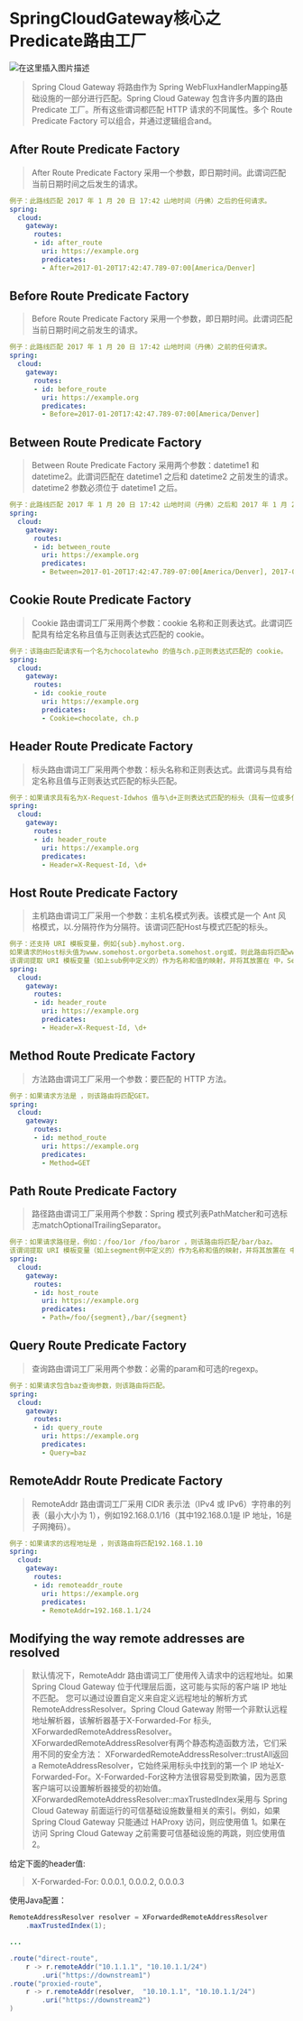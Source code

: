 # SpringCloudGateway核心之Predicate路由工厂

![在这里插入图片描述](http://124.222.54.192:4000/public/upload/2024/03/06/202403061626275771.png)

> Spring Cloud Gateway 将路由作为 Spring WebFluxHandlerMapping基础设施的一部分进行匹配。Spring Cloud Gateway 包含许多内置的路由Predicate 工厂。所有这些谓词都匹配 HTTP 请求的不同属性。多个 Route Predicate Factory 可以组合，并通过逻辑组合and。
##  After Route Predicate Factory
> After Route Predicate Factory 采用一个参数，即日期时间。此谓词匹配当前日期时间之后发生的请求。

```yaml
例子：此路线匹配 2017 年 1 月 20 日 17:42 山地时间（丹佛）之后的任何请求。
spring:
  cloud:
    gateway:
      routes:
      - id: after_route
        uri: https://example.org
        predicates:
        - After=2017-01-20T17:42:47.789-07:00[America/Denver]
```

##  Before Route Predicate Factory
> Before Route Predicate Factory 采用一个参数，即日期时间。此谓词匹配当前日期时间之前发生的请求。

```yaml
例子：此路线匹配 2017 年 1 月 20 日 17:42 山地时间（丹佛）之前的任何请求。
spring:
  cloud:
    gateway:
      routes:
      - id: before_route
        uri: https://example.org
        predicates:
        - Before=2017-01-20T17:42:47.789-07:00[America/Denver]
```
## Between Route Predicate Factory
>Between Route Predicate Factory 采用两个参数：datetime1 和 datetime2。此谓词匹配在 datetime1 之后和 datetime2 之前发生的请求。datetime2 参数必须位于 datetime1 之后。

```yaml
例子：此路线匹配 2017 年 1 月 20 日 17:42 山地时间（丹佛）之后和 2017 年 1 月 21 日 17:42 山地时间（丹佛）之前的任何请求。这对于维护窗口可能很有用。
spring:
  cloud:
    gateway:
      routes:
      - id: between_route
        uri: https://example.org
        predicates:
        - Between=2017-01-20T17:42:47.789-07:00[America/Denver], 2017-01-21T17:42:47.789-07:00[America/Denver]
```
##  Cookie Route Predicate Factory
> Cookie 路由谓词工厂采用两个参数：cookie 名称和正则表达式。此谓词匹配具有给定名称且值与正则表达式匹配的 cookie。

```yaml
例子：该路由匹配请求有一个名为chocolatewho 的值与ch.p正则表达式匹配的 cookie。
spring:
  cloud:
    gateway:
      routes:
      - id: cookie_route
        uri: https://example.org
        predicates:
        - Cookie=chocolate, ch.p
```
##  Header Route Predicate Factory
> 标头路由谓词工厂采用两个参数：标头名称和正则表达式。此谓词与具有给定名称且值与正则表达式匹配的标头匹配。

```yaml
例子：如果请求具有名为X-Request-Idwhos 值与\d+正则表达式匹配的标头（具有一位或多位数字的值），则此路由匹配。
spring:
  cloud:
    gateway:
      routes:
      - id: header_route
        uri: https://example.org
        predicates:
        - Header=X-Request-Id, \d+
```
##  Host Route Predicate Factory
> 主机路由谓词工厂采用一个参数：主机名模式列表。该模式是一个 Ant 风格模式，以.分隔符作为分隔符。该谓词匹配Host与模式匹配的标头。

```yaml
例子：还支持 URI 模板变量，例如{sub}.myhost.org.
如果请求的Host标头值为www.somehost.orgorbeta.somehost.org或，则此路由将匹配www.anotherhost.org。
该谓词提取 URI 模板变量（如上sub例中定义的）作为名称和值的映射，并将其放置在 中，ServerWebExchange.getAttributes()并使用 中定义的键ServerWebExchangeUtils.URI_TEMPLATE_VARIABLES_ATTRIBUTE。这些值随后可供GatewayFilter Factory使用
spring:
  cloud:
    gateway:
      routes:
      - id: header_route
        uri: https://example.org
        predicates:
        - Header=X-Request-Id, \d+
```
## Method Route Predicate Factory
> 方法路由谓词工厂采用一个参数：要匹配的 HTTP 方法。

```yaml
例子：如果请求方法是 ，则该路由将匹配GET。
spring:
  cloud:
    gateway:
      routes:
      - id: method_route
        uri: https://example.org
        predicates:
        - Method=GET
```
## Path Route Predicate Factory
> 路径路由谓词工厂采用两个参数：Spring 模式列表PathMatcher和可选标志matchOptionalTrailingSeparator。

```yaml
例子：如果请求路径是，例如：/foo/1or /foo/baror ，则该路由将匹配/bar/baz。
该谓词提取 URI 模板变量（如上segment例中定义的）作为名称和值的映射，并将其放置在 中，ServerWebExchange.getAttributes()并使用 中定义的键ServerWebExchangeUtils.URI_TEMPLATE_VARIABLES_ATTRIBUTE。这些值随后可供GatewayFilter Factory使用
spring:
  cloud:
    gateway:
      routes:
      - id: host_route
        uri: https://example.org
        predicates:
        - Path=/foo/{segment},/bar/{segment}
```
## Query Route Predicate Factory
> 查询路由谓词工厂采用两个参数：必需的param和可选的regexp。

```yaml
例子：如果请求包含baz查询参数，则该路由将匹配。
spring:
  cloud:
    gateway:
      routes:
      - id: query_route
        uri: https://example.org
        predicates:
        - Query=baz

```
## RemoteAddr Route Predicate Factory
> RemoteAddr 路由谓词工厂采用 CIDR 表示法（IPv4 或 IPv6）字符串的列表（最小大小为 1），例如192.168.0.1/16（其中192.168.0.1是 IP 地址，16是子网掩码）。

```yaml
例子：如果请求的远程地址是 ，则该路由将匹配192.168.1.10
spring:
  cloud:
    gateway:
      routes:
      - id: remoteaddr_route
        uri: https://example.org
        predicates:
        - RemoteAddr=192.168.1.1/24
```
## Modifying the way remote addresses are resolved
> 默认情况下，RemoteAddr 路由谓词工厂使用传入请求中的远程地址。如果 Spring Cloud Gateway 位于代理层后面，这可能与实际的客户端 IP 地址不匹配。
您可以通过设置自定义来自定义远程地址的解析方式RemoteAddressResolver。Spring Cloud Gateway 附带一个非默认远程地址解析器，该解析器基于X-Forwarded-For 标头, XForwardedRemoteAddressResolver。
XForwardedRemoteAddressResolver有两个静态构造函数方法，它们采用不同的安全方法：
XForwardedRemoteAddressResolver::trustAll返回 a RemoteAddressResolver，它始终采用标头中找到的第一个 IP 地址X-Forwarded-For。X-Forwarded-For这种方法很容易受到欺骗，因为恶意客户端可以设置解析器接受的初始值。
XForwardedRemoteAddressResolver::maxTrustedIndex采用与 Spring Cloud Gateway 前面运行的可信基础设施数量相关的索引。例如，如果 Spring Cloud Gateway 只能通过 HAProxy 访问，则应使用值 1。如果在访问 Spring Cloud Gateway 之前需要可信基础设施的两跳，则应使用值 2。

给定下面的header值:

> X-Forwarded-For: 0.0.0.1, 0.0.0.2, 0.0.0.3

使用Java配置：

```java
RemoteAddressResolver resolver = XForwardedRemoteAddressResolver
    .maxTrustedIndex(1);

...

.route("direct-route",
    r -> r.remoteAddr("10.1.1.1", "10.10.1.1/24")
        .uri("https://downstream1")
.route("proxied-route",
    r -> r.remoteAddr(resolver,  "10.10.1.1", "10.10.1.1/24")
        .uri("https://downstream2")
)
```
